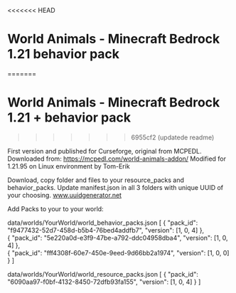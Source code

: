 <<<<<<< HEAD
# World Animals - Minecraft Bedrock 1.21 behavior pack
=======
# World Animals - Minecraft Bedrock 1.21 + behavior pack
>>>>>>> 6955cf2 (updatede readme)

First version and published for Curseforge, original from MCPEDL. 
Downloaded from: https://mcpedl.com/world-animals-addon/
Modified for 1.21.95 on Linux environment by Tom-Erik


Download, copy folder and files to your resource_packs and behavior_packs. 
Update manifest.json in all 3 folders with unique UUID of your choosing. 
www.uuidgenerator.net


Add Packs to your to your world:

data/worlds/YourWorld/world_behavior_packs.json
[
 	  {
    		"pack_id": "f9477432-52d7-458d-b5b4-76bed4addfb7",
    		"version": [1, 0, 4]
  	},  
  	{
    		"pack_id": "5e220a0d-e3f9-47be-a792-ddc04958dba4",
    		"version": [1, 0, 4]
  	},  
    {
          "pack_id": "fff4308f-60e7-450e-9eed-9d66bb2a1974",
          "version": [1, 0, 0]
    }
]


data/worlds/YourWorld/world_resource_packs.json
[
    {
          "pack_id": "6090aa97-f0bf-4132-8450-72dfb93fa155",
          "version": [1, 0, 4]
    }
]
